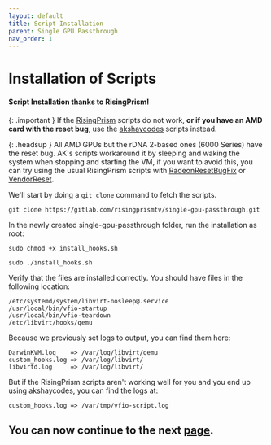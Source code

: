 ```yaml
---
layout: default
title: Script Installation
parent: Single GPU Passthrough
nav_order: 1
---
```


# Installation of Scripts
#### Script Installation thanks to RisingPrism!

{: .important }
If the <a href="">RisingPrism</a> scripts do not work, **or if you have an AMD card with the reset bug**, use the <a href="https://gitlab.com/akshaycodes/vfio-script">akshaycodes</a> scripts instead.

{: .headsup }
All AMD GPUs but the rDNA 2-based ones (6000 Series) have the reset bug. AK's scripts workaround it by sleeping and waking the system when stopping and starting the VM, if you want to avoid this, you can try using the usual RisingPrism scripts with [RadeonResetBugFix](https://github.com/inga-lovinde/RadeonResetBugFix) or [VendorReset](https://github.com/gnif/vendor-reset).

We'll start by doing a ``git clone`` command to fetch the scripts.

``git clone https://gitlab.com/risingprismtv/single-gpu-passthrough.git``

In the newly created single-gpu-passthrough folder, run the installation as root:

``sudo chmod +x install_hooks.sh``

``sudo ./install_hooks.sh``

Verify that the files are installed correctly. You should have files in the following location:

```
/etc/systemd/system/libvirt-nosleep@.service
/usr/local/bin/vfio-startup
/usr/local/bin/vfio-teardown
/etc/libvirt/hooks/qemu
```

Because we previously set logs to output, you can find them here:

```
DarwinKVM.log    => /var/log/libvirt/qemu
custom_hooks.log => /var/log/libvirt/
libvirtd.log     => /var/log/libvirt/
```

But if the RisingPrism scripts aren't working well for you and you end up using akshaycodes, you can find the logs at:

```
custom_hooks.log => /var/tmp/vfio-script.log
```

## You can now continue to the next <a href="../02-HookModification">page</a>.
